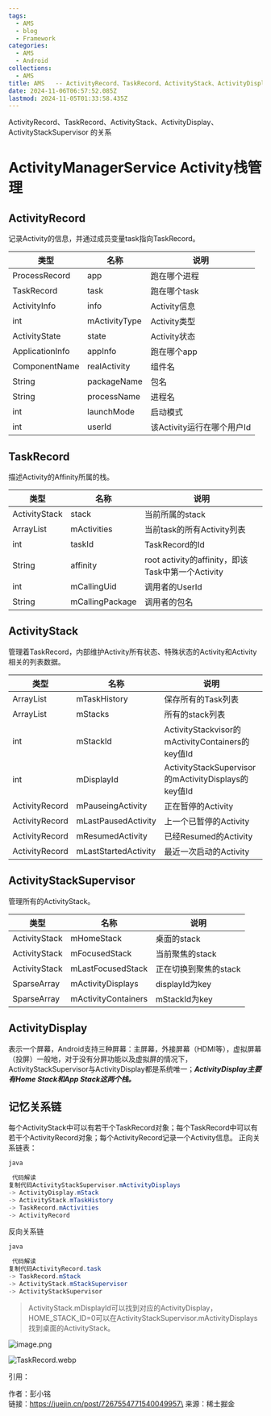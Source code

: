 ```yaml
---
tags:
  - AMS
  - blog
  - Framework
categories:
  - AMS
  - Android
collections:
  - AMS
title: AMS   -- ActivityRecord、TaskRecord、ActivityStack、ActivityDisplay、ActivityStackSupervisor
date: 2024-11-06T06:57:52.085Z
lastmod: 2024-11-05T01:33:58.435Z
---
```

ActivityRecord、TaskRecord、ActivityStack、ActivityDisplay、ActivityStackSupervisor  的关系

# ActivityManagerService Activity栈管理

## ActivityRecord

记录Activity的信息，并通过成员变量task指向TaskRecord。

| 类型              | 名称            | 说明                 |
| --------------- | ------------- | ------------------ |
| ProcessRecord   | app           | 跑在哪个进程             |
| TaskRecord      | task          | 跑在哪个task           |
| ActivityInfo    | info          | Activity信息         |
| int             | mActivityType | Activity类型         |
| ActivityState   | state         | Activity状态         |
| ApplicationInfo | appInfo       | 跑在哪个app            |
| ComponentName   | realActivity  | 组件名                |
| String          | packageName   | 包名                 |
| String          | processName   | 进程名                |
| int             | launchMode    | 启动模式               |
| int             | userId        | 该Activity运行在哪个用户Id |

## TaskRecord

描述Activity的Affinity所属的栈。

| 类型                        | 名称              | 说明                                        |
| ------------------------- | --------------- | ----------------------------------------- |
| ActivityStack             | stack           | 当前所属的stack                                |
| ArrayList<ActivityRecord> | mActivities     | 当前task的所有Activity列表                       |
| int                       | taskId          | TaskRecord的Id                             |
| String                    | affinity        | root activity的affinity，即该Task中第一个Activity |
| int                       | mCallingUid     | 调用者的UserId                                |
| String                    | mCallingPackage | 调用者的包名                                    |

## ActivityStack

管理着TaskRecord，内部维护Activity所有状态、特殊状态的Activity和Activity相关的列表数据。

| 类型                       | 名称                   | 说明                                               |
| ------------------------ | -------------------- | ------------------------------------------------ |
| ArrayList<TaskRecord>    | mTaskHistory         | 保存所有的Task列表                                      |
| ArrayList<ActivityStack> | mStacks              | 所有的stack列表                                       |
| int                      | mStackId             | ActivityStackvisor的mActivityContainers的key值Id    |
| int                      | mDisplayId           | ActivityStackSupervisor的mActivityDisplays的key值Id |
| ActivityRecord           | mPauseingActivity    | 正在暂停的Activity                                    |
| ActivityRecord           | mLastPausedActivity  | 上一个已暂停的Activity                                  |
| ActivityRecord           | mResumedActivity     | 已经Resumed的Activity                               |
| ActivityRecord           | mLastStartedActivity | 最近一次启动的Activity                                  |

## ActivityStackSupervisor

管理所有的ActivityStack。

| 类型                             | 名称                  | 说明            |
| ------------------------------ | ------------------- | ------------- |
| ActivityStack                  | mHomeStack          | 桌面的stack      |
| ActivityStack                  | mFocusedStack       | 当前聚焦的stack    |
| ActivityStack                  | mLastFocusedStack   | 正在切换到聚焦的stack |
| SparseArray<ActivityDisplay>   | mActivityDisplays   | displayId为key |
| SparseArray<ActivityContainer> | mActivityContainers | mStackId为key  |

## ActivityDisplay

表示一个屏幕，Android支持三种屏幕：主屏幕，外接屏幕（HDMI等），虚拟屏幕（投屏）一般地，对于没有分屏功能以及虚拟屏的情况下，ActivityStackSupervisor与ActivityDisplay都是系统唯一；***ActivityDisplay主要有Home Stack和App Stack这两个栈。***

## 记忆关系链

每个ActivityStack中可以有若干个TaskRecord对象；每个TaskRecord中可以有若干个ActivityRecord对象；每个ActivityRecord记录一个Activity信息。 正向关系链表：

```java
java

 代码解读
复制代码ActivityStackSupervisor.mActivityDisplays
-> ActivityDisplay.mStack
-> ActivityStack.mTaskHistory
-> TaskRecord.mActivities
-> ActivityRecord
```

反向关系链

```java
java

 代码解读
复制代码ActivityRecord.task
-> TaskRecord.mStack
-> ActivityStack.mStackSupervisor
-> ActivityStackSupervisor
```

> ActivityStack.mDisplayId可以找到对应的ActivityDisplay，HOME\_STACK\_ID=0可以在ActivityStackSupervisor.mActivityDisplays找到桌面的ActivityStack。

![image.png](https://picgo.myjojo.fun:666/i/2024/09/16/66e7bb91a30eb.png)

![TaskRecord.webp](https://picgo.myjojo.fun:666/i/2024/09/16/66e7bb4e3cafe.webp)

引用：

作者：彭小铭\
链接：https://juejin.cn/post/7267554771540049957\
来源：稀土掘金
